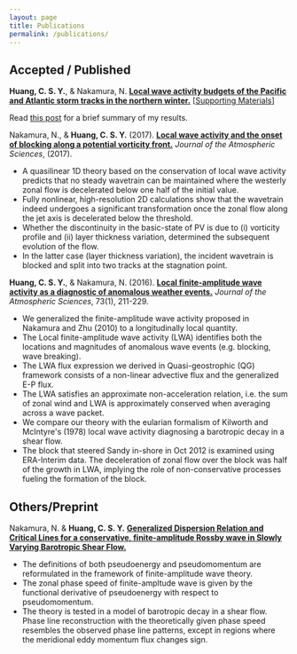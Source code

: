 ```yaml
---
layout: page
title: Publications
permalink: /publications/
---
```



## Accepted / Published


**Huang, C. S. Y.**, & Nakamura, N. **[Local wave activity budgets of the Pacific and Atlantic storm tracks in the northern winter.](http://onlinelibrary.wiley.com/doi/10.1002/2017GL073760/abstract;jsessionid=2EEA61FFE129914E672C6F10497975B2.f02t02)** [[Supporting Materials](http://onlinelibrary.wiley.com/store/10.1002/2017GL073760/asset/supinfo/2017GL073760-sup-0001-Text%2520SI-S01_AA.pdf?v=1&s=885968fc7fbd2de7010aff1a69123fd488429d7f)]

Read [this post](/2017/05/15/LWA-budget-paper-published/) for a brief summary of my results.

Nakamura, N., & **Huang, C. S. Y.** (2017). **[Local wave activity and the onset of blocking along a potential vorticity front.](http://journals.ametsoc.org/doi/abs/10.1175/JAS-D-17-0029.1)** *Journal of the Atmospheric Sciences*, (2017).

- A quasilinear 1D theory based on the conservation of local wave activity predicts that no steady wavetrain can be maintained where the westerly zonal flow is decelerated below one half of the initial value.
- Fully nonlinear, high-resolution 2D calculations show that the wavetrain indeed undergoes a significant transformation once the zonal flow along the jet axis is decelerated below the threshold.
- Whether the discontinuity in the basic-state of PV is due to (i) vorticity profile and (ii) layer thickness variation, determined the subsequent evolution of the flow.
- In the latter case (layer thickness variation), the incident wavetrain is blocked and split into two tracks at the stagnation point.


**Huang, C. S. Y.**, & Nakamura, N. (2016). **[Local finite-amplitude wave activity as a diagnostic of anomalous weather events.](http://home.uchicago.edu/~csyhuang/Publications/Huang_Nakamura_2016.pdf)** *Journal of the Atmospheric Sciences*, 73(1), 211-229.

- We generalized the finite-amplitude wave activity proposed in Nakamura and Zhu (2010) to a longitudinally local quantity.
- The Local finite-amplitude wave activity (LWA) identifies both the locations and magnitudes of anomalous wave events (e.g. blocking, wave breaking).
- The LWA flux expression we derived in Quasi-geostrophic (QG) framework consists of a non-linear advective flux and the generalized E-P flux.
- The LWA satisfies an approximate non-acceleration relation, i.e. the sum of zonal wind and LWA is approximately conserved when averaging across a wave packet.
- We compare our theory with the eularian formalism of Kilworth and McIntyre's (1978) local wave activity diagnosing a barotropic decay in a shear flow.
- The block that steered Sandy in-shore in Oct 2012 is examined using ERA-Interim data. The deceleration of zonal flow over the block was half of the growth in LWA, implying the role of non-conservative processes fueling the formation of the block.


## Others/Preprint


Nakamura, N. & **Huang, C. S. Y.** **[Generalized Dispersion Relation and Critical Lines for a conservative, finite-amplitude Rossby wave in Slowly Varying Barotropic Shear Flow.](http://geosci.uchicago.edu/~nnn/Nakamura_Huang.pdf)**

- The definitions of both pseudoenergy and pseudomomentum are reformulated in the framework of finite-amplitude wave theory.
- The zonal phase speed of finite-ampltude wave is given by the functional derivative of pseudoenergy with respect to pseudomomentum.
- The theory is tested in a model of barotropic decay in a shear flow. Phase line reconstruction with the theoretically given phase speed resembles the observed phase line patterns, except in regions where the meridional eddy momentum flux changes sign.
